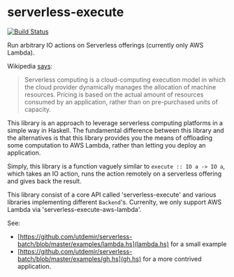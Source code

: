 # serverless-execute

[![Build Status](https://travis-ci.org/utdemir/serverless-batch.svg?branch=master)](https://travis-ci.org/utdemir/serverless-batch)

Run arbitrary IO actions on Serverless offerings (currently only AWS Lambda).

Wikipedia [says](https://en.wikipedia.org/wiki/Serverless_computing):

> Serverless computing is a cloud-computing execution model in which the cloud provider dynamically manages the allocation of machine resources. Pricing is based on the actual amount of resources consumed by an application, rather than on pre-purchased units of capacity.

This library is an approach to leverage serverless computing platforms in a simple way in Haskell. The fundamental difference between this library and the alternatives is that this library provides you the means of offloading some computation to AWS Lambda, rather than letting you deploy an application.

Simply, this library is a function vaguely similar to `execute :: IO a -> IO a`, which takes an IO action, runs the action remotely on a serverless offering and gives back the result.

This library consist of a core API called 'serverless-execute' and various libraries implementing different `Backend`'s. Currenlty, we only support AWS Lambda via 'serverless-execute-aws-lambda'.

See:
* [https://github.com/utdemir/serverless-batch/blob/master/examples/lambda.hs](lambda.hs) for a small example
* [https://github.com/utdemir/serverless-batch/blob/master/examples/gh.hs](gh.hs) for a more contrived application.

